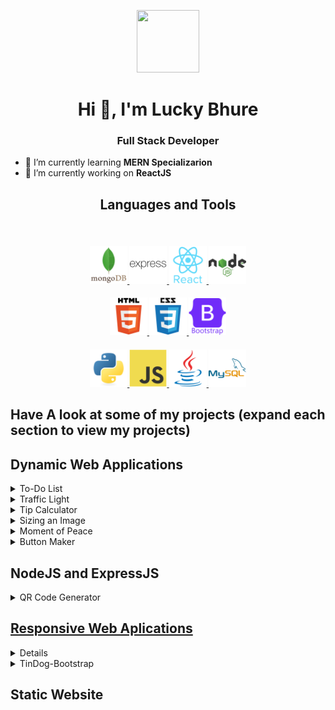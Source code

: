 <p align="center"><img width="100" height="100" src="https://i.pinimg.com/originals/57/5a/20/575a20918d349a354cc636a0d49b35a0.gif"></p>
<h1 align="center">Hi 👋, I'm Lucky Bhure </h1>
<h3 align="center">Full Stack Developer </h3>

- 🌱 I’m currently learning **MERN Specializarion** 
- 🔭 I’m currently working on **ReactJS**



<h2 align="center">Languages and Tools</h2> </br>
<h4 align="center" >
    <a href="https://www.mongodb.com/" target="_blank"> <img src="https://raw.githubusercontent.com/devicons/devicon/master/icons/mongodb/mongodb-original-wordmark.svg" alt="mongodb" width="60" height="60"/> </a> 
    <a href="https://expressjs.com" target="_blank"> <img src="https://raw.githubusercontent.com/devicons/devicon/master/icons/express/express-original-wordmark.svg" alt="express" width="60" height="60"/> </a> 
     <a href="https://reactjs.org/" target="_blank"> <img src="https://raw.githubusercontent.com/devicons/devicon/master/icons/react/react-original-wordmark.svg" alt="react" width="60" height="60"/> </a> 
     <a href="https://nodejs.org" target="_blank"> <img src="https://raw.githubusercontent.com/devicons/devicon/master/icons/nodejs/nodejs-original-wordmark.svg" alt="nodejs" width="60" height="60"/> </a> 
</h4>  

<h4 align="center">
  <a href="https://www.w3.org/html/" target="_blank"> <img src="https://raw.githubusercontent.com/devicons/devicon/master/icons/html5/html5-original-wordmark.svg" alt="html5" width="60" height="60"/> </a> 
  <a href="https://www.w3schools.com/css/" target="_blank"> <img src="https://raw.githubusercontent.com/devicons/devicon/master/icons/css3/css3-original-wordmark.svg" alt="css3" width="60" height="60"/> </a> 
  <a href="https://getbootstrap.com" target="_blank"> <img src="https://raw.githubusercontent.com/devicons/devicon/master/icons/bootstrap/bootstrap-plain-wordmark.svg" alt="bootstrap" width="60" height="60"/> </a> 
  </h4>

  <h4 align="center">
      <a href="https://www.python.org" target="_blank"> <img src="https://raw.githubusercontent.com/devicons/devicon/master/icons/python/python-original.svg" alt="python" width="60" height="60"/> </a> 
  <a href="https://developer.mozilla.org/en-US/docs/Web/JavaScript" target="_blank"> <img src="https://raw.githubusercontent.com/devicons/devicon/master/icons/javascript/javascript-original.svg" alt="javascript" width="60" height="60"/> </a>
  <a href="https://www.java.com" > <img src="https://raw.githubusercontent.com/devicons/devicon/master/icons/java/java-original.svg" alt="java" width="60" height="60"/> </a> 
  <a href="https://www.mysql.com/"> <img src="https://raw.githubusercontent.com/devicons/devicon/master/icons/mysql/mysql-original-wordmark.svg" alt="mysql" width="60" height="60"/> </a> 
  </h4>

<h2>Have A look at some of my projects (expand each section to view my projects)</h2>

<!--<h2>ReactJS Projects </h2>
     <details>
    <summary> Emoji Game </summary>
    <h3 margin-left="40px">Project Title: Emoji Game <img width="250" height="140" src="https://i.pinimg.com/originals/db/05/a0/db05a03b2adcfedd15c8b91e48cb99a4.gif"></h3>
    <h3>Project description:</h3><p>A basic memory game developed using react concepts. Player needs to remember emoji clicked each time to win the game.(i.e 12/12 is      win). Since its a dynamic application emojis gets shuffled immediately after clicking a emoji. Refer 
    <a href="https://github.com/kasivivekkasivivek/emoji-game-react-15#readme">ReadMe</a> for better Understanding</p>
    <h3><a href="https://github.com/kasivivekkasivivek/emoji-game-react-15">Source Code Git Hub</a></h3>
    <h3>Live Demo :<a href="https://emojigame1.netlify.app/">Click Me !</a></h3>
  </details> -->

<h2> Dynamic Web Applications </h2>

<!--Project1 : To-Do List-->
<details>
    <summary>To-Do List</summary>
    <h4>Project Title: To-Do List</h4>
    <h4>Project description:</h4><p>This is a simple To Do List web application built using HTML, CSS, and JavaScript. It allows users to create tasks, mark them as completed, and delete them. Tasks are stored locally using browser's local storage.</p>
    <h4>Source Code Git Hub : <a href="https://github.com/Lucky-Bhure/To-Do_List.git" target="_blank"> Click ME !</a</h4>
    <h4>Live Demo : <a href="https://luckybhure-todolist.netlify.app" target="_blank"> Click ME !</a></h4>
</details> 

<!--Project2 : Traffic Light-->
<details>
    <summary>Traffic Light</summary>
    <h4>Project Title: Traffic Light</h4>
    <h4>Project description:</h4><p>This is a web application design for traffic single manipulation using user input on provided buttons.</p>
    <h4>Source Code Git Hub : <a href="https://github.com/Lucky-Bhure/Traffic_Light.git"> Click ME !</a</h4>
    <h4>Live Demo : <a href="https://luckybhure-trafficlight.netlify.app"> Click ME !</a></h4>
</details> 

<!--Project3 : Tip Calculator-->
<details>
    <summary>Tip Calculator</summary>
    <h4>Project Title: Tip Calculator</h4
    <h4>Project description:</h4><p>This is web application design to calculate Tip provided by calculation of Tip Percentage and Billing Amount for Total Bill.</p>
    <h4>Source Code Git Hub : <a href="https://github.com/Lucky-Bhure/Tip_Calculator.git"> Click ME !</a</h4>
    <h4>Live Demo : <a href="https://luckybhure-tipcalculator.netlify.app"> Click ME !</a></h4>
</details> 

<!--Project4 : Sizing an Image-->
<details>
    <summary>Sizing an Image</summary>
    <h4>Project Title: Sizing an Image</h4>
    <h4>Project description:</h4><p>This is a web application design for increase and decrease image size present in web application.</p>
    <h4>Source Code Git Hub : <a href="https://github.com/Lucky-Bhure/Sizing_an_Image.git"> Click ME !</a</h4>
    <h4>Live Demo : <a href="https://luckybhure-sizinganimage.netlify.app"> Click ME !</a></h4>
</details> 

<!--Project5 : Moment of Peace-->
<details>
    <summary>Moment of Peace</summary>
    <h4>Project Title: Moment of Peace</h4>
    <h4>Project description:</h4><p>A responseive dynamic web application developed using the concepts of setTimeOut and ClearTimeOut. User Can set a timer of 20 seconds, 30 seconds,40 seconds or 1 minuite. Have a moment of peace !!</p>
    <h4>Source Code Git Hub : <a href="https://github.com/Lucky-Bhure/Moment_of_Peace.git" target="_blank"> Click ME !</a</h4>
    <h4>Live Demo : <a href="https://luckybhure-momentofpeace.netlify.app" target="_blank"> Click ME !</a></h4>
</details> 

<!--Project6 : Button Maker-->
<details>
    <summary>Button Maker</summary>
    <h4>Project Title: Button Maker</h4>
    <h4>Project description:</h4><p>This is a simple Button Making web application built using HTML, CSS, and JavaScript. Web application work by providing user input in required fields in Button Maker input box.</p>
    <h4>Source Code Git Hub : <a href="https://github.com/Lucky-Bhure/Button_Maker.git"> Click ME !</a</h4>
    <h4>Live Demo : <a href="https://luckybhure-buttonmaker.netlify.app"> Click ME !</a></h4>
</details> 


<h2>NodeJS and ExpressJS</h2>

<!--Project1 : QR Code Generator-->
<details>
    <summary>QR Code Generator</summary>
    <h4>Project Title: Button Maker</h4>
    <h4>Project description:</h4><p>QR Code Generator project utilizes Node.js and several npm packages to create a simple command-line application that prompts the user to input a URL. It then generates a QR code image based on the provided URL and saves both the URL and the QR code image to separate files.</p>
    <h4>Source Code Git Hub : <a href="https://github.com/Lucky-Bhure/QR-Code-Generator.git"> Click ME !</a</h4>
</details> 

<h2>Responsive Web Aplications</h2>

<!--Project1 : MoveIt-Bootstrap-->
<details>
    <summary>MoveIt-Bootstrap</summary>
    <h4>Project Title: MoveIt-Bootstrap</h4>
    <h4>Project description:</h4><p>MoveIt is a website built using HTML, CSS, and Bootstrap. This is a single page website for transport goods. This is develope for learning Bootstrap.</p>
    <h4>Source Code Git Hub : <a href="https://github.com/Lucky-Bhure/MoveIt-Bootstrap.git"> Click ME !</a</h4>
    <h4>Live Demo : <a href="https://luckybhure-moveit-bootstrap.netlify.app"> Click ME !</a></h4>
</details> 

<!--Project1 : TinDog-Bootstrap-->
<details>
    <summary>TinDog-Bootstrap</summary>
    <h4>Project Title: TinDog-Bootstrap</h4>
    <h4>Project description:</h4><p>TinDog is a simple application for nearby location Dogs meetup by owner. This is basically develope to learn the Bootstrap Framebook.</p>
    <h4>Source Code Git Hub : <a href="https://github.com/Lucky-Bhure/TinDog-Bootstrap.git"> Click ME !</a</h4>
    <h4>Live Demo : <a href="https://luckybhure-tindog-bootstrap.netlify.app"> Click ME !</a></h4>
</details> 

<h2>Static Website</h2>

